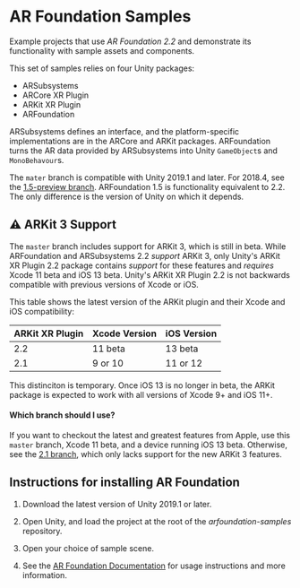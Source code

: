 # AR Foundation Samples
Example projects that use *AR Foundation 2.2* and demonstrate its functionality with sample assets and components.

This set of samples relies on four Unity packages:

* ARSubsystems
* ARCore XR Plugin
* ARKit XR Plugin
* ARFoundation

ARSubsystems defines an interface, and the platform-specific implementations are in the ARCore and ARKit packages. ARFoundation turns the AR data provided by ARSubsystems into Unity `GameObject`s and `MonoBehavour`s.

The `mater` branch is compatible with Unity 2019.1 and later. For 2018.4, see the [1.5-preview branch](https://github.com/Unity-Technologies/arfoundation-samples/tree/1.5-preview). ARFoundation 1.5 is functionality equivalent to 2.2. The only difference is the version of Unity on which it depends.

## :warning: ARKit 3 Support
The `master` branch includes support for ARKit 3, which is still in beta. While ARFoundation and ARSubsystems 2.2 _support_ ARKit 3, only Unity's ARKit XR Plugin 2.2 package contains _support_ for these features and _requires_ Xcode 11 beta and iOS 13 beta. Unity's ARKit XR Plugin 2.2 is not backwards compatible with previous versions of Xcode or iOS.

This table shows the latest version of the ARKit plugin and their Xcode and iOS compatibility:

|ARKit XR Plugin|Xcode Version|iOS Version|
|---------------|-----|---|
|2.2            |11 beta |13 beta|
|2.1            |9 or 10| 11 or 12|

This distinciton is temporary. Once iOS 13 is no longer in beta, the ARKit package is expected to work with all versions of Xcode 9+ and iOS 11+.

#### Which branch should I use?

If you want to checkout the latest and greatest features from Apple, use this `master` branch, Xcode 11 beta, and a device running iOS 13 beta. Otherwise, see the [2.1 branch](https://github.com/Unity-Technologies/arfoundation-samples/tree/2.1), which only lacks support for the new ARKit 3 features.

## Instructions for installing AR Foundation

1. Download the latest version of Unity 2019.1 or later.

2. Open Unity, and load the project at the root of the *arfoundation-samples* repository.

3. Open your choice of sample scene.

4. See the [AR Foundation Documentation](https://docs.unity3d.com/Packages/com.unity.xr.arfoundation@latest?preview=1) for usage instructions and more information.
